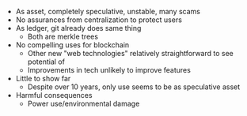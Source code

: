 - As asset, completely speculative, unstable, many scams
- No assurances from centralization to protect users
- As ledger, git already does same thing
	- Both are merkle trees
- No compelling uses for blockchain
	- Other new "web technologies" relatively straightforward to see potential of
	- Improvements in tech unlikely to improve features
- Little to show far
	- Despite over 10 years, only use seems to be as speculative asset
- Harmful consequences
	- Power use/environmental damage